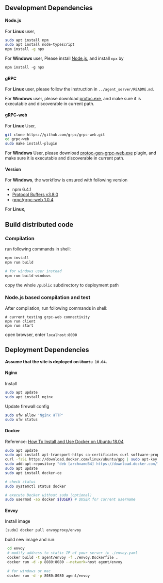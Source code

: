 ## Development Dependencies

#### Node.js

For **Linux** user,

```bash
sudo apt install npm
sudo apt install node-typescript
npm install -g npx
```

For **Windows** user, Please install [Node.js](<https://nodejs.org/en/download/>), and install `npx` by 

```powershell
npm install -g npx
```

#### gRPC

For **Linux** user, please follow the instruction in `../agent_server/README.md`.

For **Windows** user, please download [protoc.exe](https://github.com/protocolbuffers/protobuf/releases), and make sure it is  executable and discoverable in current path. 

#### gRPC-web

For **Linux** User,

```bash
git clone https://github.com/grpc/grpc-web.git
cd grpc-web
sudo make install-plugin
```

For **Windows** User, please download [protoc-gen-grpc-web.exe](<https://github.com/grpc/grpc-web/releases>) plugin, and make sure it is  executable and discoverable in current path. 

#### Version

For **Windows**, the workflow  is ensured with following version

- npm  6.4.1
- [Protocol Buffers v3.8.0](https://github.com/protocolbuffers/protobuf/releases/tag/v3.8.0)
- [grpc/grpc-web 1.0.4](https://github.com/grpc/grpc-web/releases/tag/1.0.4)

For **Linux**,



## Build distributed code

### Compilation

run following commands in shell:

```bash
npm install
npm run build

# for windows user instead
npm run build-windows
```

copy the whole `/public` subdirectory to deployment path

### Node.js based compilation and test 

After compilation, run following commands in shell:

```shell
# current testing grpc-web connectivity
npm run client
npm run start
```

open browser, enter `localhost:8000`

## Deployment Dependencies

**Assume that the site is deployed on `Ubuntu 18.04`.**

#### Nginx

Install

```bash
sudo apt update
sudo apt install nginx
```

Update firewall config

```bash
sudo ufw allow 'Nginx HTTP'
sudo ufw status
```

#### Docker

Reference: [How To Install and Use Docker on Ubuntu 18.04](<https://www.digitalocean.com/community/tutorials/how-to-install-and-use-docker-on-ubuntu-18-04>)

```bash
sudo apt update
sudo apt install apt-transport-https ca-certificates curl software-properties-common
curl -fsSL https://download.docker.com/linux/ubuntu/gpg | sudo apt-key add -
sudo add-apt-repository "deb [arch=amd64] https://download.docker.com/linux/ubuntu bionic stable"
sudo apt update
sudo apt install docker-ce

# check status
sudo systemctl status docker

# execute Docker without sudo (optional)
sudo usermod -aG docker ${USER} # $USER for current username
```

#### Envoy

Install image

```bash
[sudo] docker pull envoyproxy/envoy
```

build new image and run

```bash
 cd envoy
 # modify address to static IP of your server in ./envoy.yaml
 docker build -t agent/envoy -f ./envoy.Dockerfile .
 docker run -d -p 8080:8080 --network=host agent/envoy
 
 # for windows or mac
 docker run -d -p 8080:8080 agent/envoy
```

